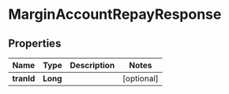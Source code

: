 

# MarginAccountRepayResponse


## Properties

| Name | Type | Description | Notes |
|------------ | ------------- | ------------- | -------------|
|**tranId** | **Long** |  |  [optional] |



